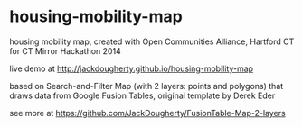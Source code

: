 housing-mobility-map
====================

housing mobility map, created with Open Communities Alliance, Hartford CT for CT Mirror Hackathon 2014

live demo at http://jackdougherty.github.io/housing-mobility-map

based on Search-and-Filter Map (with 2 layers: points and polygons) that draws data from Google Fusion Tables, original template by Derek Eder

see more at https://github.com/JackDougherty/FusionTable-Map-2-layers
